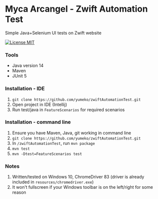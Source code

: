 # Myca Arcangel - Zwift Automation Test
Simple Java+Selenium UI tests on Zwift website 

[![License MIT](https://img.shields.io/badge/license-MIT-blue.svg)](LICENSE)

### Tools 
* Java version 14
* Maven
* JUnit 5

### Installation - IDE
1. `git clone https://github.com/yumeko/zwiftAutomationTest.git`
2. Open project in IDE (Intellij)
3. Run test/java in `FeatureScenarios` for required scenarios

### Installation - command line
1. Ensure you have Maven, Java, git working in command line
2. `git clone https://github.com/yumeko/zwiftAutomationTest.git`
3. In `/zwiftAutomationTest`, run `mvn package`
4. `mvn test`
5. `mvn -Dtest=FeatureScenarios test`  

### Notes
1. Written/tested on Windows 10, ChromeDriver 83 (driver is already included in `resources/chromedriver.exe`)
2. It won't fullscreen if your Windows toolbar is on the left/right for some reason 
